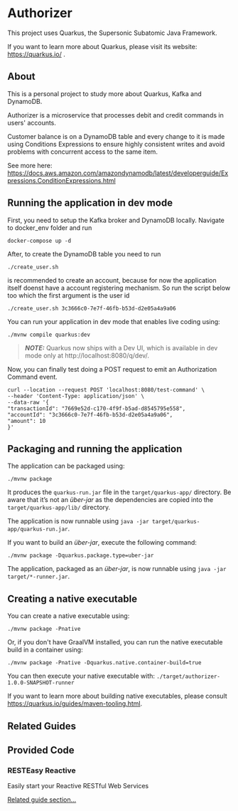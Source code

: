 # Authorizer

This project uses Quarkus, the Supersonic Subatomic Java Framework.

If you want to learn more about Quarkus, please visit its website: https://quarkus.io/ .

## About

This is a personal project to study more about Quarkus, Kafka and DynamoDB. 


Authorizer is a microservice that processes debit and credit commands in users' accounts. 

Customer balance is on a DynamoDB table and every change to it is made using Conditions Expressions to ensure highly consistent writes and avoid problems with concurrent access to the same item.

See more here: https://docs.aws.amazon.com/amazondynamodb/latest/developerguide/Expressions.ConditionExpressions.html

## Running the application in dev mode

First, you need to setup the Kafka broker and DynamoDB locally. Navigate to docker_env folder and run

```shell script
docker-compose up -d
```

After, to create the DynamoDB table you need to run

```shell script
./create_user.sh
```

is recommended to create an account, because for now the application itself doenst have a account registering mechanism. So run the script below too which the first argument is the user id

```shell script
./create_user.sh 3c3666c0-7e7f-46fb-b53d-d2e05a4a9a06
```

You can run your application in dev mode that enables live coding using:
```shell script
./mvnw compile quarkus:dev
```

> **_NOTE:_**  Quarkus now ships with a Dev UI, which is available in dev mode only at http://localhost:8080/q/dev/.

Now, you can finally test doing a POST request to emit an Authorization Command event.

```shell script
curl --location --request POST 'localhost:8080/test-command' \
--header 'Content-Type: application/json' \
--data-raw '{
"transactionId": "7669e52d-c170-4f9f-b5ad-d8545795e558",
"accountId": "3c3666c0-7e7f-46fb-b53d-d2e05a4a9a06",
"amount": 10
}'
```

## Packaging and running the application

The application can be packaged using:
```shell script
./mvnw package
```
It produces the `quarkus-run.jar` file in the `target/quarkus-app/` directory.
Be aware that it’s not an _über-jar_ as the dependencies are copied into the `target/quarkus-app/lib/` directory.

The application is now runnable using `java -jar target/quarkus-app/quarkus-run.jar`.

If you want to build an _über-jar_, execute the following command:
```shell script
./mvnw package -Dquarkus.package.type=uber-jar
```

The application, packaged as an _über-jar_, is now runnable using `java -jar target/*-runner.jar`.

## Creating a native executable

You can create a native executable using: 
```shell script
./mvnw package -Pnative
```

Or, if you don't have GraalVM installed, you can run the native executable build in a container using: 
```shell script
./mvnw package -Pnative -Dquarkus.native.container-build=true
```

You can then execute your native executable with: `./target/authorizer-1.0.0-SNAPSHOT-runner`

If you want to learn more about building native executables, please consult https://quarkus.io/guides/maven-tooling.html.

## Related Guides


## Provided Code

### RESTEasy Reactive

Easily start your Reactive RESTful Web Services

[Related guide section...](https://quarkus.io/guides/getting-started-reactive#reactive-jax-rs-resources)
